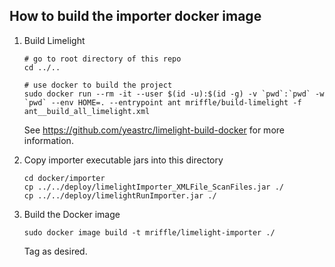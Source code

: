 ## How to build the importer docker image

1. Build Limelight

   ```
   # go to root directory of this repo
   cd ../..
   
   # use docker to build the project
   sudo docker run --rm -it --user $(id -u):$(id -g) -v `pwd`:`pwd` -w `pwd` --env HOME=. --entrypoint ant mriffle/build-limelight -f ant__build_all_limelight.xml
   ```

   See https://github.com/yeastrc/limelight-build-docker for more information.

2. Copy importer executable jars into this directory

   ```
   cd docker/importer
   cp ../../deploy/limelightImporter_XMLFile_ScanFiles.jar ./
   cp ../../deploy/limelightRunImporter.jar ./
   ```

3. Build the Docker image

   ```
   sudo docker image build -t mriffle/limelight-importer ./
   ```
   
   Tag as desired.
